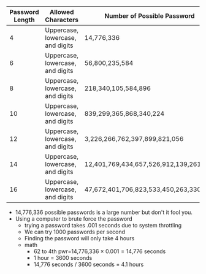 | Password Length | Allowed Characters | Number of Possible Password | 
|---|---|---|
| 4 | Uppercase, lowercase, and digits | 14,776,336 |
| 6 | Uppercase, lowercase, and digits | 56,800,235,584 |
| 8 | Uppercase, lowercase, and digits | 218,340,105,584,896 |
| 10 | Uppercase, lowercase, and digits | 839,299,365,868,340,224 |
| 12 | Uppercase, lowercase, and digits | 3,226,266,762,397,899,821,056 |
| 14 | Uppercase, lowercase, and digits | 12,401,769,434,657,526,912,139,261 |
| 16 | Uppercase, lowercase, and digits | 47,672,401,706,823,533,450,263,330,816 |

- 14,776,336 possible passwords is a large number but don't it fool you. 
- Using a computer to brute force the password 
	- trying a password takes .001 seconds due to system throttling
	- We can try 1000 passwords per second
	- Finding the password will only take 4 hours
	- math 
		- 62 to 4th pwr=14,776,336 × 0.001 = 14,776 seconds
		- 1 hour = 3600 seconds
		- 14,776 seconds / 3600 seconds = 4.1 hours